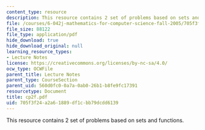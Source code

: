 ```yaml
---
content_type: resource
description: This resource contains 2 set of problems based on sets and functions.
file: /courses/6-042j-mathematics-for-computer-science-fall-2005/705f3f24a2a61889df1cbb79dcdd6139_cp2f.pdf
file_size: 88122
file_type: application/pdf
hide_download: true
hide_download_original: null
learning_resource_types:
- Lecture Notes
license: https://creativecommons.org/licenses/by-nc-sa/4.0/
ocw_type: OCWFile
parent_title: Lecture Notes
parent_type: CourseSection
parent_uid: 560d0fc0-0a7a-0ab0-26b1-b8fe9fc17391
resourcetype: Document
title: cp2f.pdf
uid: 705f3f24-a2a6-1889-df1c-bb79dcdd6139
---
```

This resource contains 2 set of problems based on sets and functions.